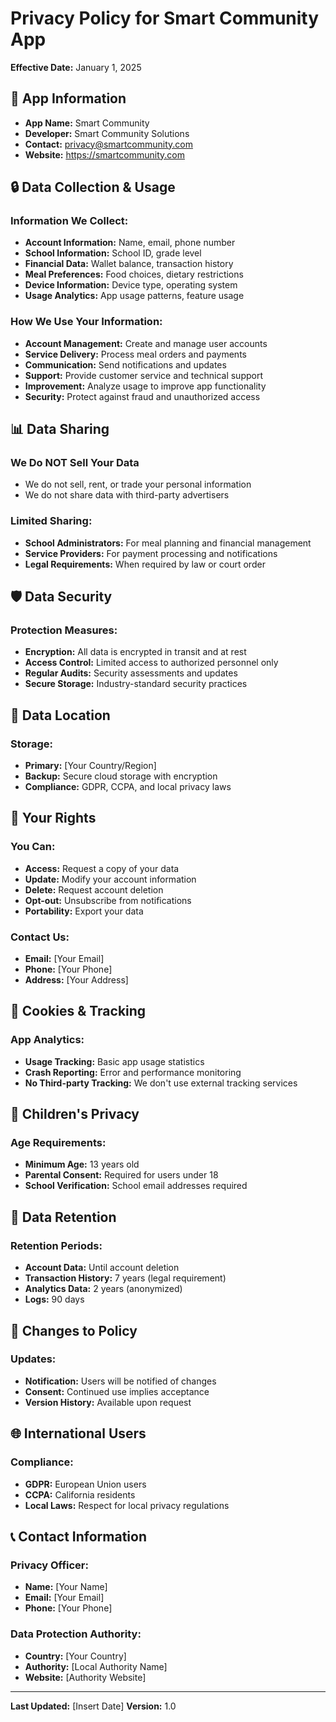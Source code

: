 # Privacy Policy for Smart Community App

**Effective Date:** January 1, 2025

## 📱 **App Information**
- **App Name:** Smart Community
- **Developer:** Smart Community Solutions
- **Contact:** privacy@smartcommunity.com
- **Website:** https://smartcommunity.com

## 🔒 **Data Collection & Usage**

### **Information We Collect:**
- **Account Information:** Name, email, phone number
- **School Information:** School ID, grade level
- **Financial Data:** Wallet balance, transaction history
- **Meal Preferences:** Food choices, dietary restrictions
- **Device Information:** Device type, operating system
- **Usage Analytics:** App usage patterns, feature usage

### **How We Use Your Information:**
- **Account Management:** Create and manage user accounts
- **Service Delivery:** Process meal orders and payments
- **Communication:** Send notifications and updates
- **Support:** Provide customer service and technical support
- **Improvement:** Analyze usage to improve app functionality
- **Security:** Protect against fraud and unauthorized access

## 📊 **Data Sharing**

### **We Do NOT Sell Your Data**
- We do not sell, rent, or trade your personal information
- We do not share data with third-party advertisers

### **Limited Sharing:**
- **School Administrators:** For meal planning and financial management
- **Service Providers:** For payment processing and notifications
- **Legal Requirements:** When required by law or court order

## 🛡️ **Data Security**

### **Protection Measures:**
- **Encryption:** All data is encrypted in transit and at rest
- **Access Control:** Limited access to authorized personnel only
- **Regular Audits:** Security assessments and updates
- **Secure Storage:** Industry-standard security practices

## 📍 **Data Location**

### **Storage:**
- **Primary:** [Your Country/Region]
- **Backup:** Secure cloud storage with encryption
- **Compliance:** GDPR, CCPA, and local privacy laws

## 🎯 **Your Rights**

### **You Can:**
- **Access:** Request a copy of your data
- **Update:** Modify your account information
- **Delete:** Request account deletion
- **Opt-out:** Unsubscribe from notifications
- **Portability:** Export your data

### **Contact Us:**
- **Email:** [Your Email]
- **Phone:** [Your Phone]
- **Address:** [Your Address]

## 🍪 **Cookies & Tracking**

### **App Analytics:**
- **Usage Tracking:** Basic app usage statistics
- **Crash Reporting:** Error and performance monitoring
- **No Third-party Tracking:** We don't use external tracking services

## 👶 **Children's Privacy**

### **Age Requirements:**
- **Minimum Age:** 13 years old
- **Parental Consent:** Required for users under 18
- **School Verification:** School email addresses required

## 🔄 **Data Retention**

### **Retention Periods:**
- **Account Data:** Until account deletion
- **Transaction History:** 7 years (legal requirement)
- **Analytics Data:** 2 years (anonymized)
- **Logs:** 90 days

## 📝 **Changes to Policy**

### **Updates:**
- **Notification:** Users will be notified of changes
- **Consent:** Continued use implies acceptance
- **Version History:** Available upon request

## 🌐 **International Users**

### **Compliance:**
- **GDPR:** European Union users
- **CCPA:** California residents
- **Local Laws:** Respect for local privacy regulations

## 📞 **Contact Information**

### **Privacy Officer:**
- **Name:** [Your Name]
- **Email:** [Your Email]
- **Phone:** [Your Phone]

### **Data Protection Authority:**
- **Country:** [Your Country]
- **Authority:** [Local Authority Name]
- **Website:** [Authority Website]

---

**Last Updated:** [Insert Date]
**Version:** 1.0 